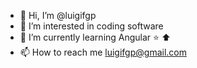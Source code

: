 - 👋 Hi, I’m @luigifgp
- 👀 I’m interested in coding software
- 🌱 I’m currently learning Angular ⭐ ⬆️
- 📫 How to reach me luigifgp@gmail.com

<!---
luigifgp/luigifgp is a ✨ special ✨ repository because its `README.md` (this file) appears on your GitHub profile.
You can click the Preview link to take a look at your changes.
--->
